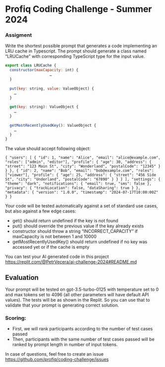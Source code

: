 # Profiq Coding Challenge - Summer 2024

### Assigment
Write the shortest possible prompt that generates a code implementing an LRU cache in Typescript. 
The prompt should generate a class named “LRUCache” with corresponding TypeScript type for the input value.

```javascript
export class LRUCache {
  constructor(maxCapacity: int) {
             		…
  }
  
  put(key: string, value: ValueObject) {
  	…
  }
  
  get(key: string): ValueObject {
  	…
  }
  
  getMostRecentlyUsedKey(): ValueObject {
  	…
  }
}
```

The value should accept following object:
```
{ "users": [ { "id": 1, "name": "Alice", "email": "alice@example.com", "roles": ["admin", "editor"], "profile": { "age": 30, "address": { "street": "123 Main St", "city": "Wonderland", "postalCode": "12345" } } }, { "id": 2, "name": "Bob", "email": "bob@example.com", "roles": ["viewer"], "profile": { "age": 25, "address": { "street": "456 Side St", "city": "Underland", "postalCode": "67890" } } } ], "settings": { "theme": "dark", "notifications": { "email": true, "sms": false }, "privacy": { "trackLocation": false, "dataSharing": true } }, "metadata": { "version": "1.0.0", "timestamp": "2024-07-17T10:00:00Z" } }
```

Your code will be tested automatically against a set of standard use cases, but also against a few edge cases:
- get() should return undefined if the key is not found
- put() should override the previous value if the key already exists
- constructor should throw a string “INCORRECT_CAPACITY” if maxCapacity is not between 1 and 10000
- getMostRecentlyUsedKey() should return undefined if no key was accessed yet or if the cache is empty

You can test your AI generated code in this project 
https://replit.com/@PetrVecera/ai-challenge-2024#README.md

## Evaluation
Your prompt will be tested on gpt-3.5-turbo-0125 with temperature set to 0 and max tokens set to 4096 (all other parameters will have default API values). The tests will be as shown in the Replit. So you can use that to validate that your prompt is generating correct solution.

### Scoring:
- First, we will rank participants according to the number of test cases passed
- Then, participants with the same number of test cases passed will be ranked by prompt length in number of input tokens.

In case of questions, feel free to create an issue https://github.com/profiq/coding-challenge/issues
